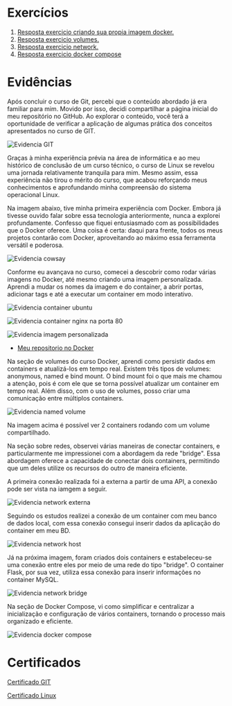 # Exercícios

1. [Resposta exercicio criando sua propia imagem docker.](./atividades/docker/Dockerfile)
2. [Resposta exercicio volumes.](./atividades/docker_volume/index.php)
3. [Resposta exercicio network.](./atividades/docker_network/conn_containers/flask/app.py)
4. [Resposta exercicio docker compose](./atividades/docker_compose/projeto/docker-compose.yaml)


# Evidências

Após concluir o curso de Git, percebi que o conteúdo abordado já era familiar para mim. Movido por isso, decidi compartilhar a página inicial do meu repositório no GitHub. Ao explorar o conteúdo, você terá a oportunidade de verificar a aplicação de algumas prática dos conceitos apresentados no curso de GIT.

![Evidencia GIT](evidencias/pagina_github.png "Evidencia GIT")




Graças à minha experiência prévia na área de informática e ao meu histórico de conclusão de um curso técnico, o curso de Linux se revelou uma jornada relativamente tranquila para mim. Mesmo assim, essa experiência não tirou o mérito do curso, que acabou reforçando meus conhecimentos e aprofundando minha compreensão do sistema operacional Linux.




Na imagem abaixo, tive minha primeira experiência com Docker. Embora já tivesse ouvido falar sobre essa tecnologia anteriormente, nunca a explorei profundamente. Confesso que fiquei entusiasmado com as possibilidades que o Docker oferece. Uma coisa é certa: daqui para frente, todos os meus projetos contarão com Docker, aproveitando ao máximo essa ferramenta versátil e poderosa.

![Evidencia cowsay](evidencias/evidnecia_docke_cowsayr.png "Evidencia cowsay]")




Conforme eu avançava no curso, comecei a descobrir como rodar várias imagens no Docker, até mesmo criando uma imagem personalizada. Aprendi a mudar os nomes da imagem e do container, a abrir portas, adicionar tags e até a executar um container em modo interativo.

![Evidencia container ubuntu](evidencias/evidencia_docker_ubuntu.png "Evidencia container ubuntu")


![Evidencia container nginx na porta 80](evidencias/evidencia_nginx_p80.png "Evidencia container nginx na porta 80")


![Evidencia imagem personalizada](evidencias/evidencia_minha_imagem_docker_rodando.png "Evidencia imagem personalizada")


- [Meu repositorio no Docker](https://hub.docker.com/r/rhuannascimento/node)




Na seção de volumes do curso Docker, aprendi como persistir dados em containers e atualizá-los em tempo real. Existem três tipos de volumes: anonymous, named e bind mount. O bind mount foi o que mais me chamou a atenção, pois é com ele que se torna possível atualizar um container em tempo real. Além disso, com o uso de volumes, posso criar uma comunicação entre múltiplos containers.

![Evidencia named volume](evidencias/evidencia_docker_com_named_volume.png "Evidencia 2 containers rodando com um unico volume")

Na imagem acima é possível ver 2 containers rodando com um volume compartilhado.




Na seção sobre redes, observei várias maneiras de conectar containers, e particularmente me impressionei com a abordagem da rede "bridge". Essa abordagem oferece a capacidade de conectar dois containers, permitindo que um deles utilize os recursos do outro de maneira eficiente.

A primeira conexão realizada foi a externa a partir de uma API, a conexão pode ser vista na iamgem a seguir.

![Evidencia network externa](evidencias/evidencia_docker_network_externa.png.png "Evidencia container conectando com api")


Seguindo os estudos realizei a conexão de um container com meu banco de dados local, com essa conexão consegui inserir dados da aplicação do container em meu BD.

![Evidencia network host](evidencias/evidencia_network_host.png "Evidencia container conectando com meu bd local")


Já na próxima imagem, foram criados dois containers e estabeleceu-se uma conexão entre eles por meio de uma rede do tipo "bridge". O container Flask, por sua vez, utiliza essa conexão para inserir informações no container MySQL.

![Evidencia network bridge](evidencias/evidencia_ntwork_bridge.png "Evidencia container conectando com bd de outro container")



Na seção de Docker Compose, vi como simplificar e centralizar a inicialização e configuração de vários containers, tornando o processo mais organizado e eficiente.

![Evidencia docker compose](evidencias/evidencia_docker_compose_wordpress.png "Wordpress rodando via docker compose")




# Certificados

[Certificado GIT](certificados/Certificado_curso_git.pdf)

[Certificado Linux](certificados/Certificado_curso_linux.pdf)


